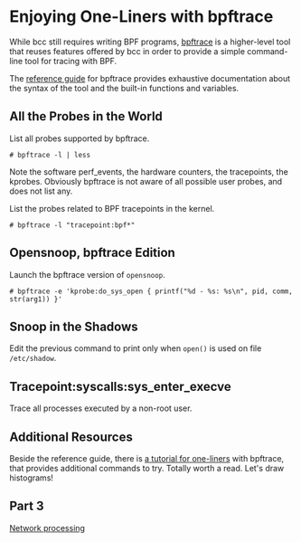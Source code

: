 # Enjoying One-Liners with bpftrace

While bcc still requires writing BPF programs,
[bpftrace](https://github.com/iovisor/bpftrace) is a higher-level tool that
reuses features offered by bcc in order to provide a simple command-line tool
for tracing with BPF.

The
[reference guide](https://github.com/iovisor/bpftrace/blob/master/docs/reference_guide.md)
for bpftrace provides exhaustive documentation about the syntax of the tool and
the built-in functions and variables.

## All the Probes in the World

List all probes supported by bpftrace.

    # bpftrace -l | less

Note the software perf\_events, the hardware counters, the tracepoints, the
kprobes. Obviously bpftrace is not aware of all possible user probes, and does
not list any.

List the probes related to BPF tracepoints in the kernel.

    # bpftrace -l "tracepoint:bpf*"

## Opensnoop, bpftrace Edition

Launch the bpftrace version of `opensnoop`.

    # bpftrace -e 'kprobe:do_sys_open { printf("%d - %s: %s\n", pid, comm, str(arg1)) }'

## Snoop in the Shadows

Edit the previous command to print only when `open()` is used on file
`/etc/shadow`.

## Tracepoint:syscalls:sys\_enter\_execve

Trace all processes executed by a non-root user.

## Additional Resources

Beside the reference guide, there is
[a tutorial for one-liners](https://github.com/iovisor/bpftrace/blob/master/docs/tutorial_one_lines.md)
with bpftrace, that provides additional commands to try. Totally worth a read.
Let's draw histograms!

## Part 3

[Network processing](exercises_net.md)

